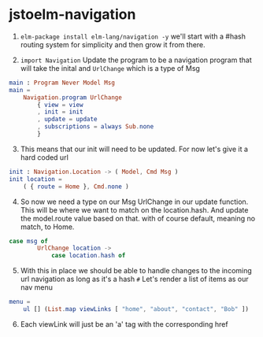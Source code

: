 # jstoelm-navigation

1.  `elm-package install elm-lang/navigation -y` we'll start with a #hash routing system for simplicity and then grow it from there.

2.  `import Navigation` Update the program to be a navigation program that will take the inital and `UrlChange` which is a type of Msg

```elm
main : Program Never Model Msg
main =
    Navigation.program UrlChange
        { view = view
        , init = init
        , update = update
        , subscriptions = always Sub.none
        }
```

3.  This means that our init will need to be updated. For now let's give it a hard coded url

```elm
init : Navigation.Location -> ( Model, Cmd Msg )
init location =
    ( { route = Home }, Cmd.none )
```

4.  So now we need a type on our Msg UrlChange in our update function. This will be where we want to match on the location.hash. And update the model.route value based on that. with of course default, meaning no match, to Home.

```elm
case msg of
        UrlChange location ->
            case location.hash of
```

5.  With this in place we should be able to handle changes to the incoming url navigation as long as it's a hash `#` Let's render a list of items as our nav menu

```elm
menu =
    ul [] (List.map viewLinks [ "home", "about", "contact", "Bob" ])
```

6.  Each viewLink will just be an 'a' tag with the corresponding href
